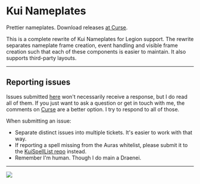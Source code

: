 # Kui Nameplates
Prettier nameplates. Download releases [at Curse](http://www.curse.com/addons/wow/kuinameplates).

This is a complete rewrite of Kui Nameplates for Legion support. The rewrite separates nameplate frame creation, event handling and visible frame creation such that each of these components is easier to maintain. It also supports third-party layouts.

---

Reporting issues
----------------
Issues submitted [here](https://github.com/kesava-wow/kuinameplates2/issues) won't necessarily receive a response, but I do read all of them. If you just want to ask a question or get in touch with me, the comments on [Curse](http://mods.curse.com/addons/WoW/kuinameplates) are a better option. I try to respond to all of those.

When submitting an issue:
- Separate distinct issues into multiple tickets. It's easier to work with that way.
- If reporting a spell missing from the Auras whitelist, please submit it to the [KuiSpellList repo](https://github.com/kesava-wow/kuispelllist/issues) instead.
- Remember I'm human. Though I do main a Draenei.

---

![](https://i.imgur.com/lKQWxP7.png)
